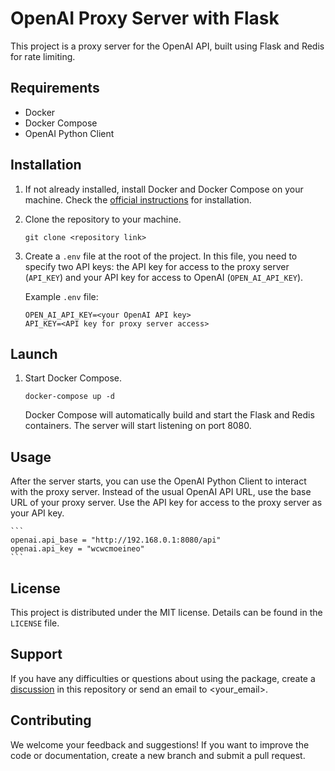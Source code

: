 OpenAI Proxy Server with Flask
==============================

This project is a proxy server for the OpenAI API, built using Flask and Redis for rate limiting.

Requirements
------------

-   Docker
-   Docker Compose
-   OpenAI Python Client

Installation
------------

1.  If not already installed, install Docker and Docker Compose on your machine. Check the [official instructions](https://docs.docker.com/get-docker/) for installation.

2.  Clone the repository to your machine.

    `git clone <repository link>`

3.  Create a `.env` file at the root of the project. In this file, you need to specify two API keys: the API key for access to the proxy server (`API_KEY`) and your API key for access to OpenAI (`OPEN_AI_API_KEY`).

    Example `.env` file:

    ```
    OPEN_AI_API_KEY=<your OpenAI API key>
    API_KEY=<API key for proxy server access>
    ```

Launch
------

1.  Start Docker Compose.

    `docker-compose up -d`

    Docker Compose will automatically build and start the Flask and Redis containers. The server will start listening on port 8080.

Usage
-----

After the server starts, you can use the OpenAI Python Client to interact with the proxy server. Instead of the usual OpenAI API URL, use the base URL of your proxy server. Use the API key for access to the proxy server as your API key.

    ```
    openai.api_base = "http://192.168.0.1:8080/api"
    openai.api_key = "wcwcmoeineo"
    ```
    

License
-------

This project is distributed under the MIT license. Details can be found in the `LICENSE` file.

Support
-------

If you have any difficulties or questions about using the package, create a [discussion](https://github.com/%3Cyour_profile%3E/%3Crepository_name%3E/discussions) in this repository or send an email to <your_email>.

Contributing
------------

We welcome your feedback and suggestions! If you want to improve the code or documentation, create a new branch and submit a pull request.
